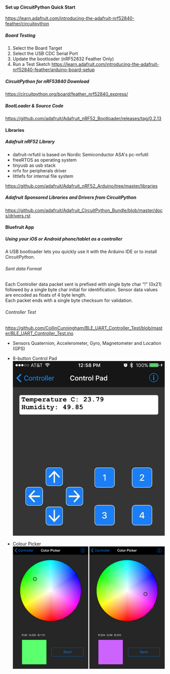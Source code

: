 
#### Set up CircuitPython Quick Start
https://learn.adafruit.com/introducing-the-adafruit-nrf52840-feather/circuitpython

##### Board Testing

1. Select the Board Target
2. Select the USB CDC Serial Port
3. Update the bootloader (nRF52832 Feather Only)
4. Run a Test Sketch
https://learn.adafruit.com/introducing-the-adafruit-nrf52840-feather/arduino-board-setup

##### CircuitPython for nRF53840 Download
https://circuitpython.org/board/feather_nrf52840_express/

##### BootLoader & Source Code
https://github.com/adafruit/Adafruit_nRF52_Bootloader/releases/tag/0.2.13

#### Libraries

##### Adafruit nRF52 Library

- dafruit-nrfutil is based on Nordic Semiconductor ASA's pc-nrfutil
- freeRTOS as operating system
- tinyusb as usb stack
- nrfx for peripherals driver
- littlefs for internal file system

https://github.com/adafruit/Adafruit_nRF52_Arduino/tree/master/libraries

##### Adafruit Sponsored Libraries and Drivers from CircuitPython 

https://github.com/adafruit/Adafruit_CircuitPython_Bundle/blob/master/docs/drivers.rst





#### Bluefruit App

##### Using your iOS or Android phone/tablet as a controller

A USB bootloader lets you quickly use it with the Arduino IDE or to install CircuitPython.

###### Sent data Format
Each Controller data packet sent is prefixed with single byte char “!” (0x21) followed by a single byte char initial for identification.
Sensor data values are encoded as floats of 4 byte length.  
Each packet ends with a single byte checksum for validation.

###### Controller Test
https://github.com/CollinCunningham/BLE_UART_Controller_Test/blob/master/BLE_UART_Controller_Test.ino


- Sensors
Quaternion, Accelerometer, Gyro, Magnetometer and Location (GPS)

- 8-button Control Pad
![colourPicker](projects_IMG_2694.jpg)

- Colour Picker
![colourPicker](projects_ColorPicker.jpg)

